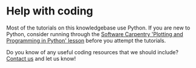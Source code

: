 # Help with coding

Most of the tutorials on this knowledgebase use Python. If you are new to Python, consider running through the [Software Carpentry 'Plotting and Programming in Python' lesson](http://swcarpentry.github.io/python-novice-gapminder/) before you attempt the tutorials.

Do you know of any useful coding resources that we should include? [Contact us](mailto:ukan.ca.knowledgebase@gmail.com) and let us know!